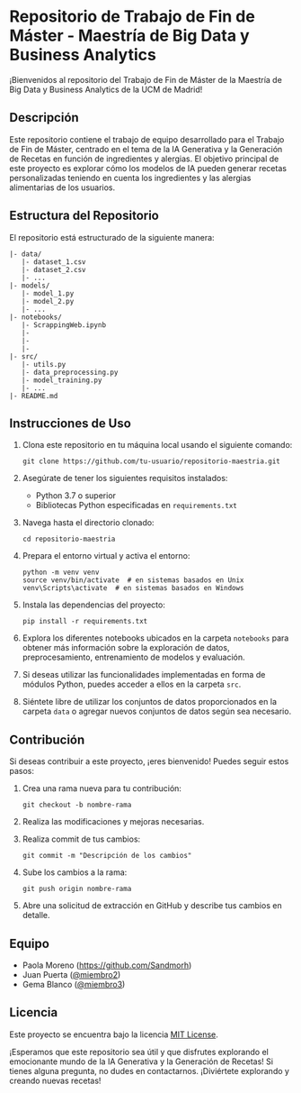 # Repositorio de Trabajo de Fin de Máster - Maestría de Big Data y Business Analytics

¡Bienvenidos al repositorio del Trabajo de Fin de Máster de la Maestría de Big Data y Business Analytics de la UCM de Madrid!

## Descripción

Este repositorio contiene el trabajo de equipo desarrollado para el Trabajo de Fin de Máster, centrado en el tema de la IA Generativa y la Generación de Recetas en función de ingredientes y alergias. El objetivo principal de este proyecto es explorar cómo los modelos de IA pueden generar recetas personalizadas teniendo en cuenta los ingredientes y las alergias alimentarias de los usuarios.

## Estructura del Repositorio

El repositorio está estructurado de la siguiente manera:

```
|- data/
   |- dataset_1.csv
   |- dataset_2.csv
   |- ...
|- models/
   |- model_1.py
   |- model_2.py
   |- ...
|- notebooks/
   |- ScrappingWeb.ipynb
   |- 
   |- 
   |- 
|- src/
   |- utils.py
   |- data_preprocessing.py
   |- model_training.py
   |- ...
|- README.md
```

## Instrucciones de Uso

1. Clona este repositorio en tu máquina local usando el siguiente comando:

   ```
   git clone https://github.com/tu-usuario/repositorio-maestria.git
   ```

2. Asegúrate de tener los siguientes requisitos instalados:
   - Python 3.7 o superior
   - Bibliotecas Python especificadas en `requirements.txt`

3. Navega hasta el directorio clonado:

   ```
   cd repositorio-maestria
   ```

4. Prepara el entorno virtual y activa el entorno:

   ```
   python -m venv venv
   source venv/bin/activate  # en sistemas basados en Unix
   venv\Scripts\activate  # en sistemas basados en Windows
   ```

5. Instala las dependencias del proyecto:

   ```
   pip install -r requirements.txt
   ```

6. Explora los diferentes notebooks ubicados en la carpeta `notebooks` para obtener más información sobre la exploración de datos, preprocesamiento, entrenamiento de modelos y evaluación.

7. Si deseas utilizar las funcionalidades implementadas en forma de módulos Python, puedes acceder a ellos en la carpeta `src`.

8. Siéntete libre de utilizar los conjuntos de datos proporcionados en la carpeta `data` o agregar nuevos conjuntos de datos según sea necesario.

## Contribución

Si deseas contribuir a este proyecto, ¡eres bienvenido! Puedes seguir estos pasos:

1. Crea una rama nueva para tu contribución:

   ```
   git checkout -b nombre-rama
   ```

2. Realiza las modificaciones y mejoras necesarias.

3. Realiza commit de tus cambios:

   ```
   git commit -m "Descripción de los cambios"
   ```

4. Sube los cambios a la rama:

   ```
   git push origin nombre-rama
   ```

5. Abre una solicitud de extracción en GitHub y describe tus cambios en detalle.

## Equipo

- Paola Moreno (https://github.com/Sandmorh)
- Juan Puerta ([@miembro2](https://github.com/miembro2))
- Gema Blanco ([@miembro3](https://github.com/miembro3))

## Licencia

Este proyecto se encuentra bajo la licencia [MIT License](LICENSE).

¡Esperamos que este repositorio sea útil y que disfrutes explorando el emocionante mundo de la IA Generativa y la Generación de Recetas! Si tienes alguna pregunta, no dudes en contactarnos. ¡Diviértete explorando y creando nuevas recetas!
